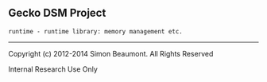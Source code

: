 Gecko DSM Project
-----------------

    runtime - runtime library: memory management etc.

_______________________
Copyright (c) 2012-2014 Simon Beaumont. All Rights Reserved

Internal Research Use Only

